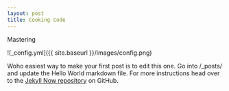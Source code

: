 ```yaml
---
layout: post
title: Cooking Code
---
```


Mastering

![_config.yml]({{ site.baseurl }}/images/config.png)

Woho  easiest way to make your first post is to edit this one. Go into /_posts/ and update the Hello World markdown file. For more instructions head over to the [Jekyll Now repository](https://github.com/barryclark/jekyll-now) on GitHub.